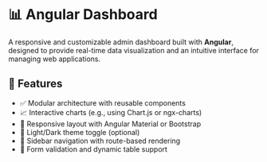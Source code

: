 # 📊 Angular Dashboard

A responsive and customizable admin dashboard built with **Angular**, designed to provide real-time data visualization and an intuitive interface for managing web applications.

## 🚀 Features

- ✅ Modular architecture with reusable components
- 📈 Interactive charts (e.g., using Chart.js or ngx-charts)
- 📱 Responsive layout with Angular Material or Bootstrap
- 🌙 Light/Dark theme toggle (optional)
- 🧭 Sidebar navigation with route-based rendering
- 📄 Form validation and dynamic table support

